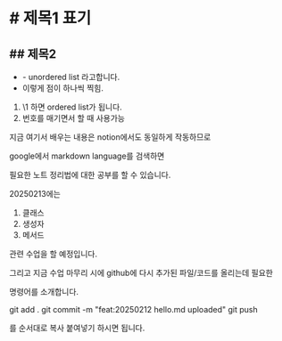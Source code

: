 # \# 제목1 표기
## \## 제목2

- \- unordered list 라고합니다.
- 이렇게 점이 하나씩 찍힘.

1. \1 하면 ordered list가 됩니다.
2. 번호를 매기면서 할 때 사용가능

지금 여기서 배우는 내용은
notion에서도 동일하게 작동하므로

google에서 markdown language를 검색하면

필요한 노트 정리법에 대한 공부를 할 수 있습니다.


20250213에는

1. 클래스
2. 생성자
3. 메서드

관련 수업을 할 예정입니다.

그리고 지금 수업 마무리 시에
github에 다시 추가된 파일/코드를 올리는데 필요한

명령어를 소개합니다.

git add .
git commit -m "feat:20250212 hello.md uploaded"
git push

를 순서대로 복사 붙여넣기 하시면 됩니다.
